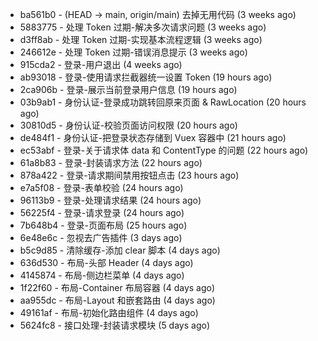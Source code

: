 * ba561b0 - (HEAD -> main, origin/main) 去掉无用代码 (3 weeks ago) <ppambler>
* 5883775 - 处理 Token 过期-解决多次请求问题 (3 weeks ago) <ppambler>
* d3ff8ab - 处理 Token 过期-实现基本流程逻辑 (3 weeks ago) <ppambler>
* 246612e - 处理 Token 过期-错误消息提示 (3 weeks ago) <ppambler>
* 915cda2 - 登录-用户退出 (4 weeks ago) <ppambler>
* ab93018 - 登录-使用请求拦截器统一设置 Token (19 hours ago) <ppambler>
* 2ca906b - 登录-展示当前登录用户信息 (19 hours ago) <ppambler>
* 03b9ab1 - 身份认证-登录成功跳转回原来页面 & RawLocation (20 hours ago) <ppambler>
* 30810d5 - 身份认证-校验页面访问权限 (20 hours ago) <ppambler>
* de484f1 - 身份认证-把登录状态存储到 Vuex 容器中 (21 hours ago) <ppambler>
* ec53abf - 登录-关于请求体 data 和 ContentType 的问题 (22 hours ago) <ppambler>
* 61a8b83 - 登录-封装请求方法 (22 hours ago) <ppambler>
* 878a422 - 登录-请求期间禁用按钮点击 (23 hours ago) <ppambler>
* e7a5f08 - 登录-表单校验 (24 hours ago) <ppambler>
* 96113b9 - 登录-处理请求结果 (24 hours ago) <ppambler>
* 56225f4 - 登录-请求登录 (24 hours ago) <ppambler>
* 7b648b4 - 登录-页面布局 (25 hours ago) <ppambler>
* 6e48e6c - 忽视去广告插件 (3 days ago) <ppambler>
* b5c9d85 - 清除缓存-添加 clear 脚本 (4 days ago) <ppambler>
* 636d530 - 布局-头部 Header (4 days ago) <ppambler>
* 4145874 - 布局-侧边栏菜单 (4 days ago) <ppambler>
* 1f22f60 - 布局-Container 布局容器 (4 days ago) <ppambler>
* aa955dc - 布局-Layout 和嵌套路由 (4 days ago) <ppambler>
* 49161af - 布局-初始化路由组件 (4 days ago) <ppambler>
* 5624fc8 - 接口处理-封装请求模块 (5 days ago) <ppambler>